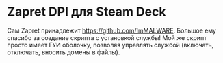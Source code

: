 # Zapret DPI для Steam Deck
Сам Zapret принадлежит https://github.com/ImMALWARE. Большое ему спасибо за создание скрипта с установкой службы!
Мой же скрипт просто имеет ГУИ оболочку, позволяя управлять службой (включать, отключать, вносить домены в файлы).
